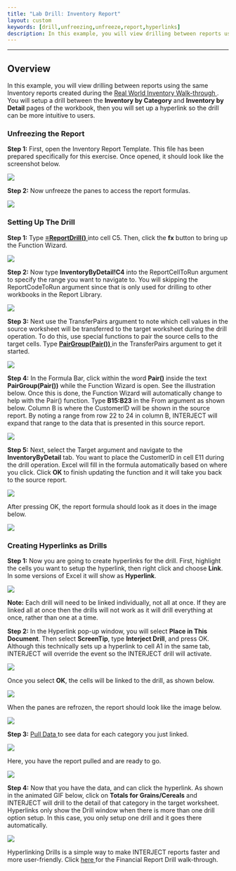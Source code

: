 ```yaml
---
title: "Lab Drill: Inventory Report"
layout: custom
keywords: [drill,unfreezing,unfreeze,report,hyperlinks]
description: In this example, you will view drilling between reports using the same Inventory reports created during the Real World Inventory Walk-through.
---
```

* * *

##  **Overview**

In this example, you will view drilling between reports using the same Inventory reports created during the [ Real World Inventory Walk-through ](/wAbout/Inventory-Reports.html) . You will setup a drill between the **Inventory by Category** and **Inventory by Detail** pages of the workbook, then you will set up a hyperlink so the drill can be more intuitive to users. 




###  Unfreezing the Report 

**Step 1:** First, open the Inventory Report Template. This file has been prepared specifically for this exercise. Once opened, it should look like the screenshot below. 

![](/images/L-Drill-Inventory/01.png)
<br>

**Step 2:** Now unfreeze the panes to access the report formulas. 

![](/images/L-Drill-Inventory/02.png)
<br>
  


###  Setting Up The Drill 

**Step 1:** Type [ **=ReportDrill()** ](/wIndex/ReportDrill.html) into cell C5. Then, click the **fx** button to bring up the Function Wizard. 

![](/images/L-Drill-Inventory/03.png)

**Step 2:** Now type **InventoryByDetail!C4** into the ReportCellToRun argument to specify the range you want to navigate to. You will skipping the ReportCodeToRun argument since that is only used for drilling to other workbooks in the Report Library. 

![](/images/L-Drill-Inventory/04.png)
<br>
  


**Step 3:** Next use the  TransferPairs argument to note which cell values in the source worksheet will be transferred to the target worksheet during the drill operation. To do this, use special functions to pair the source cells to the target cells. Type  [ **PairGroup(Pair())** ](/wIndex/PairGroup.html) in the TransferPairs argument to get it started. 

![](/images/L-Drill-Inventory/05.png)
<br>
  


**Step 4:** In the Formula Bar, click within the word **Pair()** inside the text **PairGroup(Pair())** while the Function Wizard is open. See the illustration below. Once this is done, the Function Wizard will automatically change to help with the Pair() function. Type **B15:B23** in the From argument as shown below. Column B is where the CustomerID will be shown in the source report. By noting a range from row 22 to 24 in column B, INTERJECT will expand that range to the data that is presented in this source report. 

![](/images/L-Drill-Inventory/06.png)
<br>

**Step 5:** Next, select the Target argument and navigate to the **InventoryByDetail** tab. You want to place the CustomerID in cell E11 during the drill operation. Excel will fill in the formula automatically based on where you click. Click **OK** to finish updating the function and it will take you back to the source report. 

![](/images/L-Drill-Inventory/07.png)
<br>
  


After pressing OK, the report formula should look as it does in the image below. 

![](/images/L-Drill-Inventory/08.png)
<br>

###  Creating Hyperlinks as Drills 

**Step 1:** Now you are going to create hyperlinks for the drill. First, highlight the cells you want to setup the hyperlink, then right click and choose **Link**. In some versions of Excel it will show as **Hyperlink**. 

![](/images/L-Drill-Inventory/09.jpg)
<br>

**Note:** Each drill will need to be linked individually, not all at once. If they are linked all at once then the drills will not work as it will drill everything at once, rather than one at a time. 

**Step 2:** In the Hyperlink pop-up window, you will select **Place in This Document**. Then select **ScreenTip**, type **Interject Drill**, and press OK. Although this technically sets up a hyperlink to cell A1 in the same tab, INTERJECT will override the event so the INTERJECT drill will activate. 

![](/images/L-Drill-Inventory/10.png)
<br>
  


Once you select **OK**, the cells will be linked to the drill, as shown below. 

![](/images/L-Drill-Inventory/11.png)
<br>
  


When the panes are refrozen, the report should look like the image below. 

![](/images/L-Drill-Inventory/12.png)
<br>
  


**Step 3:** [ Pull Data ](/wGetStarted/INTERJECT-Ribbon-Menu-Items.html) to see data for each category you just linked. 

![](/images/L-Drill-Inventory/13.png)
<br>
  


Here, you have the report pulled and are ready to go. 

![](/images/L-Drill-Inventory/14.png)
<br>
  


**Step 4:** Now that you have the data, and can click the hyperlink. As shown in the animated GIF below, click on **Totals for Grains/Cereals** and INTERJECT will drill to the detail of that category in the target worksheet. Hyperlinks only show the Drill window when there is more than one drill option setup. In this case, you only setup one drill and it goes there automatically. 

![](/images/L-Drill-Inventory/15.gif)
<br>
  


Hyperlinking Drills is a simple way to make INTERJECT reports faster and more user-friendly. Click [ here ](/wGetStarted/L-Drill-TheThreeWays.html#the-hyperlink-method) for the Financial Report Drill walk-through. 

  


